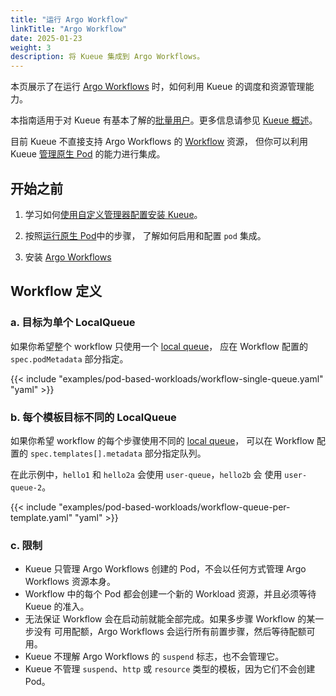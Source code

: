 ```yaml
---
title: "运行 Argo Workflow"
linkTitle: "Argo Workflow"
date: 2025-01-23
weight: 3
description: 将 Kueue 集成到 Argo Workflows。
---
```


本页展示了在运行 [Argo Workflows](https://argo-workflows.readthedocs.io/en/latest/) 时，如何利用 Kueue 的调度和资源管理能力。

本指南适用于对 Kueue 有基本了解的[批量用户](/docs/tasks#batch-user)。更多信息请参见 [Kueue 概述](/docs/overview)。

目前 Kueue 不直接支持 Argo Workflows 的 [Workflow](https://argo-workflows.readthedocs.io/en/latest/workflow-concepts/) 资源，
但你可以利用 Kueue [管理原生 Pod](/docs/tasks/run_plain_pods) 的能力进行集成。

## 开始之前

1. 学习如何[使用自定义管理器配置安装 Kueue](/docs/installation/#install-a-custom-configured-released-version)。

2. 按照[运行原生 Pod](/docs/tasks/run/plain_pods/#before-you-begin)中的步骤，
了解如何启用和配置 `pod` 集成。

3. 安装 [Argo Workflows](https://argo-workflows.readthedocs.io/en/latest/installation/#installation)

## Workflow 定义

### a. 目标为单个 LocalQueue

如果你希望整个 workflow 只使用一个 [local queue](/docs/concepts/local_queue)，
应在 Workflow 配置的 `spec.podMetadata` 部分指定。

{{< include "examples/pod-based-workloads/workflow-single-queue.yaml" "yaml" >}}

### b. 每个模板目标不同的 LocalQueue

如果你希望 workflow 的每个步骤使用不同的 [local queue](/docs/concepts/local_queue)，
可以在 Workflow 配置的 `spec.templates[].metadata` 部分指定队列。

在此示例中，`hello1` 和 `hello2a` 会使用 `user-queue`，`hello2b` 会
使用 `user-queue-2`。

{{< include "examples/pod-based-workloads/workflow-queue-per-template.yaml" "yaml" >}}

### c. 限制

- Kueue 只管理 Argo Workflows 创建的 Pod，不会以任何方式管理 Argo Workflows 资源本身。
- Workflow 中的每个 Pod 都会创建一个新的 Workload 资源，并且必须等待 Kueue 的准入。
- 无法保证 Workflow 会在启动前就能全部完成。如果多步骤 Workflow 的某一步没有
可用配额，Argo Workflows 会运行所有前置步骤，然后等待配额可用。
- Kueue 不理解 Argo Workflows 的 `suspend` 标志，也不会管理它。
- Kueue 不管理 `suspend`、`http` 或 `resource` 类型的模板，因为它们不会创建 Pod。
